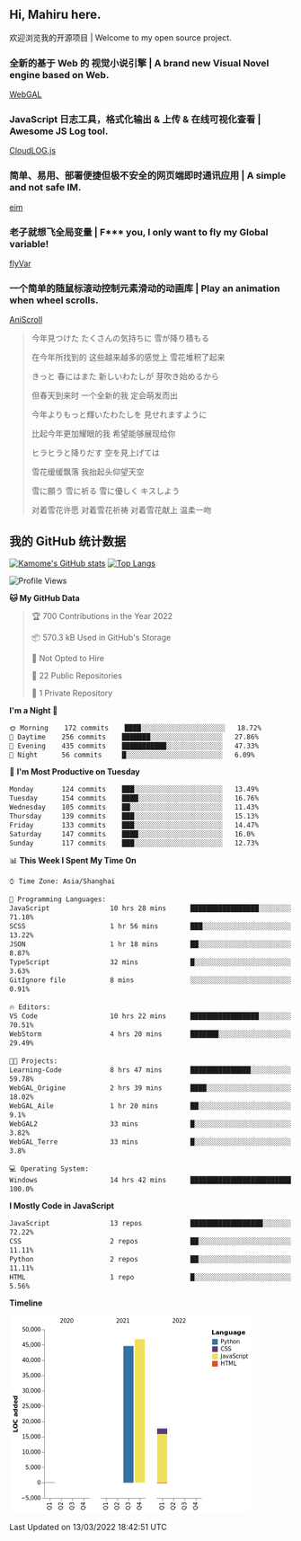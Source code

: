 ## Hi, Mahiru here.

欢迎浏览我的开源项目 | Welcome to my open source project.

### 全新的基于 Web 的 视觉小说引擎 | A brand new Visual Novel engine based on Web.

[WebGAL](https://github.com/MakinoharaShoko/WebGAL)

### JavaScript 日志工具，格式化输出 & 上传 & 在线可视化查看 | Awesome JS Log tool.

[CloudLOG.js](https://github.com/MakinoharaShoko/CloudLog.JS)

### 简单、易用、部署便捷但极不安全的网页端即时通讯应用 | A simple and not safe IM.

[eim](https://github.com/MakinoharaShoko/eim)

### 老子就想飞全局变量 | F*** you, I only want to fly my Global variable!

[flyVar](https://github.com/MakinoharaShoko/flyVar)

### 一个简单的随鼠标滚动控制元素滑动的动画库 | Play an animation when wheel scrolls.

[AniScroll](https://github.com/MakinoharaShoko/AniScroll)

> 今年見つけた たくさんの気持ちに 雪が降り積もる  
> 
> 在今年所找到的 这些越来越多的感觉上 雪花堆积了起来  
> 
> きっと 春にはまた 新しいわたしが 芽吹き始めるから  
> 
> 但春天到来时 一个全新的我 定会萌发而出  
> 
> 今年よりもっと輝いたわたしを 見せれますように  
> 
> 比起今年更加耀眼的我 希望能够展现给你  
> 
> ヒラヒラと降りだす 空を見上げては  
> 
> 雪花缓缓飘落 我抬起头仰望天空  
> 
> 雪に願う 雪に祈る 雪に優しく キスしよう  
> 
> 对着雪花许愿 对着雪花祈祷 对着雪花献上 温柔一吻

## 我的 GitHub 统计数据

[![Kamome's GitHub stats](https://github-readme-stats.vercel.app/api?username=MakinoharaShoko)](https://github.com/anuraghazra/github-readme-stats)
[![Top Langs](https://github-readme-stats.vercel.app/api/top-langs/?username=MakinoharaShoko&layout=compact)](https://github.com/anuraghazra/github-readme-stats)

<!--
**MakinoharaShoko/MakinoharaShoko** is a ✨ _special_ ✨ repository because its `README.md` (this file) appears on your GitHub profile.

Here are some ideas to get you started:

- 🔭 I’m currently working on ...
- 🌱 I’m currently learning ...
- 👯 I’m looking to collaborate on ...
- 🤔 I’m looking for help with ...
- 💬 Ask me about ...
- 📫 How to reach me: ...
- 😄 Pronouns: ...
- ⚡ Fun fact: ...
-->

<!--START_SECTION:waka-->
![Profile Views](http://img.shields.io/badge/Profile%20Views-26-blue)

**🐱 My GitHub Data** 

> 🏆 700 Contributions in the Year 2022
 > 
> 📦 570.3 kB Used in GitHub's Storage 
 > 
> 🚫 Not Opted to Hire
 > 
> 📜 22 Public Repositories 
 > 
> 🔑 1 Private Repository 
 > 
**I'm a Night 🦉** 

```text
🌞 Morning    172 commits    ████░░░░░░░░░░░░░░░░░░░░░   18.72% 
🌆 Daytime    256 commits    ███████░░░░░░░░░░░░░░░░░░   27.86% 
🌃 Evening    435 commits    ███████████░░░░░░░░░░░░░░   47.33% 
🌙 Night      56 commits     █░░░░░░░░░░░░░░░░░░░░░░░░   6.09%

```
📅 **I'm Most Productive on Tuesday** 

```text
Monday       124 commits    ███░░░░░░░░░░░░░░░░░░░░░░   13.49% 
Tuesday      154 commits    ████░░░░░░░░░░░░░░░░░░░░░   16.76% 
Wednesday    105 commits    ██░░░░░░░░░░░░░░░░░░░░░░░   11.43% 
Thursday     139 commits    ███░░░░░░░░░░░░░░░░░░░░░░   15.13% 
Friday       133 commits    ███░░░░░░░░░░░░░░░░░░░░░░   14.47% 
Saturday     147 commits    ████░░░░░░░░░░░░░░░░░░░░░   16.0% 
Sunday       117 commits    ███░░░░░░░░░░░░░░░░░░░░░░   12.73%

```


📊 **This Week I Spent My Time On** 

```text
⌚︎ Time Zone: Asia/Shanghai

💬 Programming Languages: 
JavaScript               10 hrs 28 mins      █████████████████░░░░░░░░   71.18% 
SCSS                     1 hr 56 mins        ███░░░░░░░░░░░░░░░░░░░░░░   13.22% 
JSON                     1 hr 18 mins        ██░░░░░░░░░░░░░░░░░░░░░░░   8.87% 
TypeScript               32 mins             █░░░░░░░░░░░░░░░░░░░░░░░░   3.63% 
GitIgnore file           8 mins              ░░░░░░░░░░░░░░░░░░░░░░░░░   0.91%

🔥 Editors: 
VS Code                  10 hrs 22 mins      █████████████████░░░░░░░░   70.51% 
WebStorm                 4 hrs 20 mins       ███████░░░░░░░░░░░░░░░░░░   29.49%

🐱‍💻 Projects: 
Learning-Code            8 hrs 47 mins       ███████████████░░░░░░░░░░   59.78% 
WebGAL_Origine           2 hrs 39 mins       ████░░░░░░░░░░░░░░░░░░░░░   18.02% 
WebGAL_Aile              1 hr 20 mins        ██░░░░░░░░░░░░░░░░░░░░░░░   9.1% 
WebGAL2                  33 mins             █░░░░░░░░░░░░░░░░░░░░░░░░   3.82% 
WebGAL_Terre             33 mins             █░░░░░░░░░░░░░░░░░░░░░░░░   3.8%

💻 Operating System: 
Windows                  14 hrs 42 mins      █████████████████████████   100.0%

```

**I Mostly Code in JavaScript** 

```text
JavaScript               13 repos            ██████████████████░░░░░░░   72.22% 
CSS                      2 repos             ██░░░░░░░░░░░░░░░░░░░░░░░   11.11% 
Python                   2 repos             ██░░░░░░░░░░░░░░░░░░░░░░░   11.11% 
HTML                     1 repo              █░░░░░░░░░░░░░░░░░░░░░░░░   5.56%

```


**Timeline**

![Chart not found](https://raw.githubusercontent.com/MakinoharaShoko/MakinoharaShoko/main/charts/bar_graph.png) 


 Last Updated on 13/03/2022 18:42:51 UTC
<!--END_SECTION:waka-->
